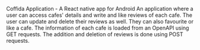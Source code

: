 Coffida Application - A React native app for Android
An application where a user can access cafes' details and write and like reviews of each cafe. The user can update and delete their reviews as well. They can also favourite or like a cafe.
The information of each cafe is loaded from an OpenAPI using GET requests. The addition and deletion of reviews is done using POST requests.
